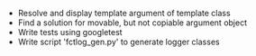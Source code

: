 * Resolve and display template argument of template class
* Find a solution for movable, but not copiable argument object
* Write tests using googletest
* Write script 'fctlog_gen.py' to generate logger classes
